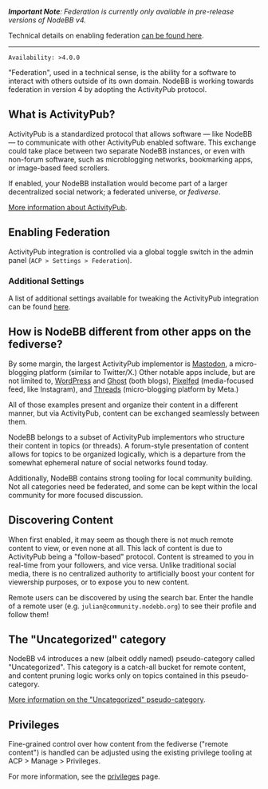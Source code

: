 ***Important Note**: Federation is currently only available in pre-release versions of NodeBB v4.*

Technical details on enabling federation [can be found here](./prerelease.md).

----

`Availability: >4.0.0`

"Federation", used in a technical sense, is the ability for a software to interact with others outside of its own domain. NodeBB is working towards federation in version 4 by adopting the ActivityPub protocol.

## What is ActivityPub?

ActivityPub is a standardized protocol that allows software — like NodeBB — to communicate with other ActivityPub enabled software. This exchange could take place between two separate NodeBB instances, or even with non-forum software, such as microblogging networks, bookmarking apps, or image-based feed scrollers.

If enabled, your NodeBB installation would become part of a larger decentralized social network; a federated universe, or _fediverse_.

[More information about ActivityPub](https://activitypub.rocks/).

## Enabling Federation

ActivityPub integration is controlled via a global toggle switch in the admin panel (`ACP > Settings > Federation`).

### Additional Settings

A list of additional settings available for tweaking the ActivityPub integration can be found [here](./settings.md).

## How is NodeBB different from other apps on the fediverse?

By some margin, the largest ActivityPub implementor is [Mastodon](https://joinmastodon.org/), a micro-blogging platform (similar to Twitter/X.) Other notable apps include, but are not limited to, [WordPress](https://wordpress.org/plugins/activitypub/) and [Ghost](https://activitypub.ghost.org/) (both blogs), [Pixelfed](//pixelfed.org) (media-focused feed, like Instagram), and [Threads](//threads.net) (micro-blogging platform by Meta.)

All of those examples present and organize their content in a different manner, but via ActivityPub, content can be exchanged seamlessly between them.

NodeBB belongs to a subset of ActivityPub implementors who structure their content in topics (or threads). A forum-style presentation of content allows for topics to be organized logically, which is a departure from the somewhat ephemeral nature of social networks found today.

Additionally, NodeBB contains strong tooling for local community building. Not all categories need be federated, and some can be kept within the local community for more focused discussion.

## Discovering Content

When first enabled, it may seem as though there is not much remote content to view, or even none at all. This lack of content is due to ActivityPub being a "follow-based" protocol. Content is streamed to you in real-time from your followers, and vice versa. Unlike traditional social media, there is no centralized authority to artificially boost your content for viewership purposes, or to expose you to new content.

Remote users can be discovered by using the search bar. Enter the handle of a remote user (e.g. `julian@community.nodebb.org`) to see their profile and follow them!

## The "Uncategorized" category

NodeBB v4 introduces a new (albeit oddly named) pseudo-category called "Uncategorized". This category is a catch-all bucket for remote content, and content pruning logic works only on topics contained in this pseudo-category.

[More information on the "Uncategorized" pseudo-category](../development/plugins/uncategorized.md).

## Privileges

Fine-grained control over how content from the fediverse ("remote content") is handled can be adjusted using the existing privilege tooling at ACP > Manage > Privileges.

For more information, see the [privileges](./privileges.md) page.